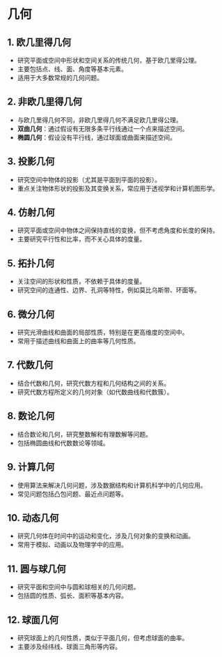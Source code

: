 # 几何

## 1. 欧几里得几何
- 研究平面或空间中形状和空间关系的传统几何，基于欧几里得公理。
- 主要包括点、线、面、角度等基本元素。
- 适用于大多数常规的几何问题。

## 2. 非欧几里得几何
- 与欧几里得几何不同，非欧几里得几何不满足欧几里得公理。
- **双曲几何**：通过假设有无限多条平行线通过一个点来描述空间。
- **椭圆几何**：假设没有平行线，通过球面或曲面来描述空间。

## 3. 投影几何
- 研究空间中物体的投影（尤其是平面到平面的投影）。
- 重点关注物体形状的投影及其变换关系，常应用于透视学和计算机图形学。

## 4. 仿射几何
- 研究平面或空间中物体之间保持直线的变换，但不考虑角度和长度的保持。
- 主要研究平行性和比率，而不关心具体的度量。

## 5. 拓扑几何
- 关注空间的形状和性质，不依赖于具体的度量。
- 研究空间的连通性、边界、孔洞等特性，例如莫比乌斯带、环面等。

## 6. 微分几何
- 研究光滑曲线和曲面的局部性质，特别是在更高维度的空间中。
- 常用于描述曲线和曲面上的曲率等几何性质。

## 7. 代数几何
- 结合代数和几何，研究代数方程和几何结构之间的关系。
- 研究代数方程所定义的几何对象（如代数曲线和代数簇）。

## 8. 数论几何
- 结合数论和几何，研究整数解和有理数解等问题。
- 包括椭圆曲线和代数数论等领域。

## 9. 计算几何
- 使用算法来解决几何问题，涉及数据结构和计算机科学中的几何应用。
- 常见问题包括凸包问题、最近点问题等。

## 10. 动态几何
- 研究几何体在时间中的运动和变化，涉及几何对象的变换和动画。
- 常用于模拟、动画以及物理学中的应用。

## 11. 圆与球几何
- 研究平面和空间中与圆和球相关的几何问题。
- 包括圆的性质、弧长、面积等基本内容。

## 12. 球面几何
- 研究球面上的几何性质，类似于平面几何，但考虑球面的曲率。
- 主要涉及经纬线、球面三角形等内容。
